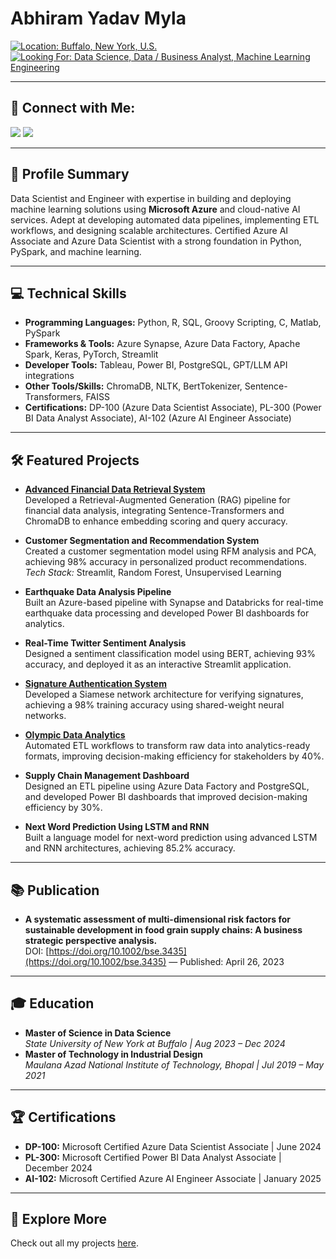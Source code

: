 # Abhiram Yadav Myla

<p align="left">
  <a href="#" target="_blank"><img src="https://img.shields.io/badge/Location-Buffalo,_New_York,_U.S.-blue?style=for-the-badge&logo=map-pin&logoColor=white" alt="Location: Buffalo, New York, U.S."/></a>
  <a href="#" target="_blank"><img src="https://img.shields.io/badge/Looking_For-Data_Science,_Data_/_Business_Analyst,_Machine_Learning_Engineering-green?style=for-the-badge&logo=search&logoColor=white" alt="Looking For: Data Science, Data / Business Analyst, Machine Learning Engineering"/></a>
</p>

---

## 🌟 Connect with Me:
<p align="left">
  <a href="mailto:abhiramyadavmyla@gmail.com" target="_blank"><img src="https://img.shields.io/badge/Email-abhiramyadavmyla@gmail.com-9c27b0?style=for-the-badge&logo=gmail&logoColor=white"/></a>
  <a href="#" target="_blank"><img src="https://img.shields.io/badge/LinkedIn-Connect-blue?style=for-the-badge&logo=linkedin&logoColor=white"/></a>
</p>

---

## 📜 Profile Summary
Data Scientist and Engineer with expertise in building and deploying machine learning solutions using **Microsoft Azure** and cloud-native AI services. Adept at developing automated data pipelines, implementing ETL workflows, and designing scalable architectures. Certified Azure AI Associate and Azure Data Scientist with a strong foundation in Python, PySpark, and machine learning.

---

## 💻 Technical Skills
- **Programming Languages:** Python, R, SQL, Groovy Scripting, C, Matlab, PySpark
- **Frameworks & Tools:** Azure Synapse, Azure Data Factory, Apache Spark, Keras, PyTorch, Streamlit
- **Developer Tools:** Tableau, Power BI, PostgreSQL, GPT/LLM API integrations
- **Other Tools/Skills:** ChromaDB, NLTK, BertTokenizer, Sentence-Transformers, FAISS
- **Certifications:** DP-100 (Azure Data Scientist Associate), PL-300 (Power BI Data Analyst Associate), AI-102 (Azure AI Engineer Associate)

---

## 🛠 Featured Projects
- **[Advanced Financial Data Retrieval System](https://github.com/username/financial-data-retrieval)**  
  Developed a Retrieval-Augmented Generation (RAG) pipeline for financial data analysis, integrating Sentence-Transformers and ChromaDB to enhance embedding scoring and query accuracy.

- **Customer Segmentation and Recommendation System**  
  Created a customer segmentation model using RFM analysis and PCA, achieving 98% accuracy in personalized product recommendations.  
  *Tech Stack:* Streamlit, Random Forest, Unsupervised Learning

- **Earthquake Data Analysis Pipeline**  
  Built an Azure-based pipeline with Synapse and Databricks for real-time earthquake data processing and developed Power BI dashboards for analytics.

- **Real-Time Twitter Sentiment Analysis**  
  Designed a sentiment classification model using BERT, achieving 93% accuracy, and deployed it as an interactive Streamlit application.

- **[Signature Authentication System](https://github.com/username/signature-authentication)**  
  Developed a Siamese network architecture for verifying signatures, achieving a 98% training accuracy using shared-weight neural networks.

- **[Olympic Data Analytics](https://github.com/username/olympic-data-pipeline)**  
  Automated ETL workflows to transform raw data into analytics-ready formats, improving decision-making efficiency for stakeholders by 40%.

- **Supply Chain Management Dashboard**  
  Designed an ETL pipeline using Azure Data Factory and PostgreSQL, and developed Power BI dashboards that improved decision-making efficiency by 30%.

- **Next Word Prediction Using LSTM and RNN**  
  Built a language model for next-word prediction using advanced LSTM and RNN architectures, achieving 85.2% accuracy.

---

## 📚 Publication
- **A systematic assessment of multi-dimensional risk factors for sustainable development in food grain supply chains: A business strategic perspective analysis.**  
  DOI: [https://doi.org/10.1002/bse.3435](https://doi.org/10.1002/bse.3435) — Published: April 26, 2023  

---

## 🎓 Education
- **Master of Science in Data Science**  
  *State University of New York at Buffalo | Aug 2023 – Dec 2024*  
- **Master of Technology in Industrial Design**  
  *Maulana Azad National Institute of Technology, Bhopal | Jul 2019 – May 2021*  

---

## 🏆 Certifications
- **DP-100:** Microsoft Certified Azure Data Scientist Associate | June 2024  
- **PL-300:** Microsoft Certified Power BI Data Analyst Associate | December 2024  
- **AI-102:** Microsoft Certified Azure AI Engineer Associate | January 2025  

---

## 📂 Explore More
Check out all my projects [here](https://github.com/abhiramyadavmyla?tab=repositories).
